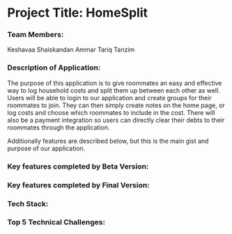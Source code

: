 # Project Title: HomeSplit

### Team Members:

Keshavaa Shaiskandan
Ammar Tariq 
Tanzim

### Description of Application:

The purpose of this application is to give roommates an easy and effective way to log household costs and split them up between each other as well. Users will be able to login to our application and create groups for their roommates to join. They can then simply create notes on the home page, or log costs and choose which roommates to include in the cost. There will also be a payment integration so users can directly clear their debts to their roommates through the application. 


Additionally features are described below, but this is the main gist and purpose of our application.

### Key features completed by Beta Version:

### Key features completed by Final Version:

### Tech Stack:

### Top 5 Technical Challenges:
